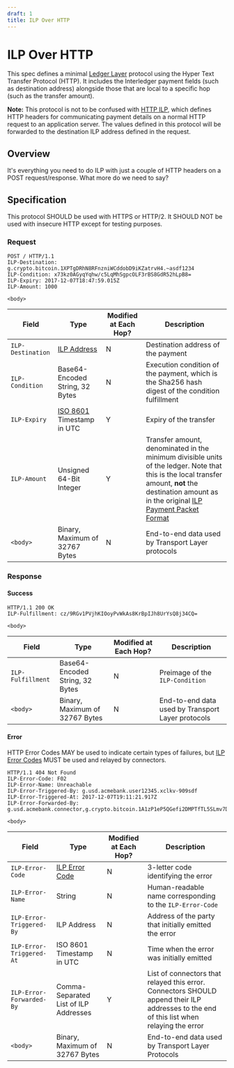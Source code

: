 ```yaml
---
draft: 1
title: ILP Over HTTP
---
```

# ILP Over HTTP

This spec defines a minimal [Ledger Layer](./0001-interledger-architecture/0001-interledger-architecture.md#ledger-layer) protocol using the Hyper Text Transfer Protocol (HTTP). It includes the Interledger payment fields (such as destination address) alongside those that are local to a specific hop (such as the transfer amount).

**Note:** This protocol is not to be confused with [HTTP ILP](./0014-http-ilp/0014-http-ilp.md), which defines HTTP headers for communicating payment details on a normal HTTP request to an application server. The values defined in this protocol will be forwarded to the destination ILP address defined in the request.

## Overview

It's everything you need to do ILP with just a couple of HTTP headers on a POST request/response. What more do we need to say?

## Specification

This protocol SHOULD be used with HTTPS or HTTP/2. It SHOULD NOT be used with insecure HTTP except for testing purposes.

### Request

```http
POST / HTTP/1.1
ILP-Destination: g.crypto.bitcoin.1XPTgDRhN8RFnzniWCddobD9iKZatrvH4.~asdf1234
ILP-Condition: x73kz0AGyqYqhw/c5LqMhSgpcOLF3rBS8GdR52hLpB8=
ILP-Expiry: 2017-12-07T18:47:59.015Z
ILP-Amount: 1000

<body>
```

| Field | Type | Modified at Each Hop? | Description |
|---|---|---|---|
| `ILP-Destination` | [ILP Address](./0015-ilp-addresses/0015-ilp-addresses.md) | N | Destination address of the payment |
| `ILP-Condition` | Base64-Encoded String, 32 Bytes | N | Execution condition of the payment, which is the Sha256 hash digest of the condition fulfillment |
| `ILP-Expiry` | [ISO 8601](https://en.wikipedia.org/wiki/ISO_8601) Timestamp in UTC | Y | Expiry of the transfer |
| `ILP-Amount` | Unsigned 64-Bit Integer | Y | Transfer amount, denominated in the minimum divisible units of the ledger. Note that this is the local transfer amount, **not** the destination amount as in the original [ILP Payment Packet Format](https://github.com/interledger/rfcs/blob/master/0003-interledger-protocol/0003-interledger-protocol.md#ilp-payment-packet-format) |
| `<body>` | Binary, Maximum of 32767 Bytes | N | End-to-end data used by Transport Layer protocols |

### Response

#### Success

```http
HTTP/1.1 200 OK
ILP-Fulfillment: cz/9RGv1PVjhKIOoyPvWkAs8KrBpIJh8UrYsQ8j34CQ=

<body>
```

| Field | Type | Modified at Each Hop? | Description |
|---|---|---|---|
| `ILP-Fulfillment` | Base64-Encoded String, 32 Bytes | N | Preimage of the `ILP-Condition` |
| `<body>` | Binary, Maximum of 32767 Bytes | N | End-to-end data used by Transport Layer protocols |

#### Error

HTTP Error Codes MAY be used to indicate certain types of failures, but [ILP Error Codes](./0003-interledger-protocol/0003-interledger-protocol.md#ilp-error-codes) MUST be used and relayed by connectors.

```http
HTTP/1.1 404 Not Found
ILP-Error-Code: F02
ILP-Error-Name: Unreachable
ILP-Error-Triggered-By: g.usd.acmebank.user12345.xclkv-909sdf
ILP-Error-Triggered-At: 2017-12-07T19:11:21.917Z
ILP-Error-Forwarded-By: g.usd.acmebank.connector,g.crypto.bitcoin.1A1zP1eP5QGefi2DMPTfTL5SLmv7DivfNa

<body>
```

| Field | Type | Modified at Each Hop? | Description |
|---|---|---|---|
| `ILP-Error-Code` | [ILP Error Code](./0003-interledger-protocol/0003-interledger-protocol.md#ilp-error-codes) | N | 3-letter code identifying the error |
| `ILP-Error-Name` | String | N | Human-readable name corresponding to the `ILP-Error-Code` |
| `ILP-Error-Triggered-By` | ILP Address | N | Address of the party that initially emitted the error |
| `ILP-Error-Triggered-At` | ISO 8601 Timestamp in UTC | N | Time when the error was initially emitted |
| `ILP-Error-Forwarded-By` | Comma-Separated List of ILP Addresses | Y | List of connectors that relayed this error. Connectors SHOULD append their ILP addresses to the end of this list when relaying the error |
| `<body>` | Binary, Maximum of 32767 Bytes | N | End-to-end data used by Transport Layer Protocols |
